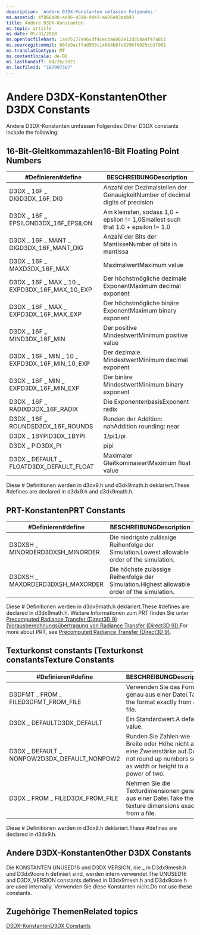 ```yaml
---
description: 'Andere D3DX-Konstanten umfassen Folgendes:'
ms.assetid: 4f868a80-ad86-4598-9de3-a026e03aab93
title: Andere D3DX-Konstanten
ms.topic: article
ms.date: 05/31/2018
ms.openlocfilehash: 1aa75177a96cdf4cecba6063e12dd54a4f47a851
ms.sourcegitcommit: b6fe9acffad983c14864b8fe0296f6025cb1f961
ms.translationtype: MT
ms.contentlocale: de-DE
ms.lasthandoff: 04/26/2021
ms.locfileid: "107997307"
---
```

# <a name="other-d3dx-constants"></a><span data-ttu-id="55807-103">Andere D3DX-Konstanten</span><span class="sxs-lookup"><span data-stu-id="55807-103">Other D3DX Constants</span></span>

<span data-ttu-id="55807-104">Andere D3DX-Konstanten umfassen Folgendes:</span><span class="sxs-lookup"><span data-stu-id="55807-104">Other D3DX constants include the following:</span></span>

## <a name="16-bit-floating-point-numbers"></a><span data-ttu-id="55807-105">16-Bit-Gleitkommazahlen</span><span class="sxs-lookup"><span data-stu-id="55807-105">16-Bit Floating Point Numbers</span></span>



| <span data-ttu-id="55807-106">\#Definieren</span><span class="sxs-lookup"><span data-stu-id="55807-106">\#define</span></span>                | <span data-ttu-id="55807-107">BESCHREIBUNG</span><span class="sxs-lookup"><span data-stu-id="55807-107">Description</span></span>                             |
|-------------------------|-----------------------------------------|
| <span data-ttu-id="55807-108">D3DX \_ 16F \_ DIG</span><span class="sxs-lookup"><span data-stu-id="55807-108">D3DX\_16F\_DIG</span></span>          | <span data-ttu-id="55807-109">Anzahl der Dezimalstellen der Genauigkeit</span><span class="sxs-lookup"><span data-stu-id="55807-109">Number of decimal digits of precision</span></span>   |
| <span data-ttu-id="55807-110">D3DX \_ 16F \_ EPSILON</span><span class="sxs-lookup"><span data-stu-id="55807-110">D3DX\_16F\_EPSILON</span></span>      | <span data-ttu-id="55807-111">Am kleinsten, sodass 1,0 + epsilon != 1,0</span><span class="sxs-lookup"><span data-stu-id="55807-111">Smallest such that 1.0 + epsilon != 1.0</span></span> |
| <span data-ttu-id="55807-112">D3DX \_ 16F \_ MANT \_ DIG</span><span class="sxs-lookup"><span data-stu-id="55807-112">D3DX\_16F\_MANT\_DIG</span></span>    | <span data-ttu-id="55807-113">Anzahl der Bits der Mantisse</span><span class="sxs-lookup"><span data-stu-id="55807-113">Number of bits in mantissa</span></span>              |
| <span data-ttu-id="55807-114">D3DX \_ 16F \_ MAX</span><span class="sxs-lookup"><span data-stu-id="55807-114">D3DX\_16F\_MAX</span></span>          | <span data-ttu-id="55807-115">Maximalwert</span><span class="sxs-lookup"><span data-stu-id="55807-115">Maximum value</span></span>                           |
| <span data-ttu-id="55807-116">D3DX \_ 16F \_ MAX \_ 10 \_ EXP</span><span class="sxs-lookup"><span data-stu-id="55807-116">D3DX\_16F\_MAX\_10\_EXP</span></span> | <span data-ttu-id="55807-117">Der höchstmögliche dezimale Exponent</span><span class="sxs-lookup"><span data-stu-id="55807-117">Maximum decimal exponent</span></span>                |
| <span data-ttu-id="55807-118">D3DX \_ 16F \_ MAX \_ EXP</span><span class="sxs-lookup"><span data-stu-id="55807-118">D3DX\_16F\_MAX\_EXP</span></span>     | <span data-ttu-id="55807-119">Der höchstmögliche binäre Exponent</span><span class="sxs-lookup"><span data-stu-id="55807-119">Maximum binary exponent</span></span>                 |
| <span data-ttu-id="55807-120">D3DX \_ 16F \_ MIN</span><span class="sxs-lookup"><span data-stu-id="55807-120">D3DX\_16F\_MIN</span></span>          | <span data-ttu-id="55807-121">Der positive Mindestwert</span><span class="sxs-lookup"><span data-stu-id="55807-121">Minimum positive value</span></span>                  |
| <span data-ttu-id="55807-122">D3DX \_ 16F \_ MIN \_ 10 \_ EXP</span><span class="sxs-lookup"><span data-stu-id="55807-122">D3DX\_16F\_MIN\_10\_EXP</span></span> | <span data-ttu-id="55807-123">Der dezimale Mindestwert</span><span class="sxs-lookup"><span data-stu-id="55807-123">Minimum decimal exponent</span></span>                |
| <span data-ttu-id="55807-124">D3DX \_ 16F \_ MIN \_ EXP</span><span class="sxs-lookup"><span data-stu-id="55807-124">D3DX\_16F\_MIN\_EXP</span></span>     | <span data-ttu-id="55807-125">Der binäre Mindestwert</span><span class="sxs-lookup"><span data-stu-id="55807-125">Minimum binary exponent</span></span>                 |
| <span data-ttu-id="55807-126">D3DX \_ 16F \_ RADIX</span><span class="sxs-lookup"><span data-stu-id="55807-126">D3DX\_16F\_RADIX</span></span>        | <span data-ttu-id="55807-127">Die Exponentenbasis</span><span class="sxs-lookup"><span data-stu-id="55807-127">Exponent radix</span></span>                          |
| <span data-ttu-id="55807-128">D3DX \_ 16F \_ ROUNDS</span><span class="sxs-lookup"><span data-stu-id="55807-128">D3DX\_16F\_ROUNDS</span></span>       | <span data-ttu-id="55807-129">Runden der Addition: nah</span><span class="sxs-lookup"><span data-stu-id="55807-129">Addition rounding: near</span></span>                 |
| <span data-ttu-id="55807-130">D3DX \_ 1BYPI</span><span class="sxs-lookup"><span data-stu-id="55807-130">D3DX\_1BYPI</span></span>             | <span data-ttu-id="55807-131">1/pi</span><span class="sxs-lookup"><span data-stu-id="55807-131">1/pi</span></span>                                    |
| <span data-ttu-id="55807-132">D3DX \_ PI</span><span class="sxs-lookup"><span data-stu-id="55807-132">D3DX\_PI</span></span>                | <span data-ttu-id="55807-133">pi</span><span class="sxs-lookup"><span data-stu-id="55807-133">pi</span></span>                                      |
| <span data-ttu-id="55807-134">D3DX \_ DEFAULT \_ FLOAT</span><span class="sxs-lookup"><span data-stu-id="55807-134">D3DX\_DEFAULT\_FLOAT</span></span>    | <span data-ttu-id="55807-135">Maximaler Gleitkommawert</span><span class="sxs-lookup"><span data-stu-id="55807-135">Maximum float value</span></span>                     |



 

<span data-ttu-id="55807-136">Diese \# Definitionen werden in d3dx9.h und d3dx9math.h deklariert.</span><span class="sxs-lookup"><span data-stu-id="55807-136">These \#defines are declared in d3dx9.h and d3dx9math.h.</span></span>

## <a name="prt-constants"></a><span data-ttu-id="55807-137">PRT-Konstanten</span><span class="sxs-lookup"><span data-stu-id="55807-137">PRT Constants</span></span>



| <span data-ttu-id="55807-138">\#Definieren</span><span class="sxs-lookup"><span data-stu-id="55807-138">\#define</span></span>         | <span data-ttu-id="55807-139">BESCHREIBUNG</span><span class="sxs-lookup"><span data-stu-id="55807-139">Description</span></span>                                |
|------------------|--------------------------------------------|
| <span data-ttu-id="55807-140">D3DXSH \_ MINORDER</span><span class="sxs-lookup"><span data-stu-id="55807-140">D3DXSH\_MINORDER</span></span> | <span data-ttu-id="55807-141">Die niedrigste zulässige Reihenfolge der Simulation.</span><span class="sxs-lookup"><span data-stu-id="55807-141">Lowest allowable order of the simulation.</span></span>  |
| <span data-ttu-id="55807-142">D3DXSH \_ MAXORDER</span><span class="sxs-lookup"><span data-stu-id="55807-142">D3DXSH\_MAXORDER</span></span> | <span data-ttu-id="55807-143">Die höchste zulässige Reihenfolge der Simulation.</span><span class="sxs-lookup"><span data-stu-id="55807-143">Highest allowable order of the simulation.</span></span> |



 

<span data-ttu-id="55807-144">Diese \# Definitionen werden in d3dx9math.h deklariert.</span><span class="sxs-lookup"><span data-stu-id="55807-144">These \#defines are declared in d3dx9math.h.</span></span> <span data-ttu-id="55807-145">Weitere Informationen zum PRT finden Sie unter [Precomputed Radiance Transfer (Direct3D 9) (Vorausberechnungsübertragung von Radiance Transfer (Direct3D 9)).](precomputed-radiance-transfer.md)</span><span class="sxs-lookup"><span data-stu-id="55807-145">For more about PRT, see [Precomputed Radiance Transfer (Direct3D 9)](precomputed-radiance-transfer.md).</span></span>

## <a name="texture-constants"></a><span data-ttu-id="55807-146">Texturkonst constants (Texturkonst constants</span><span class="sxs-lookup"><span data-stu-id="55807-146">Texture Constants</span></span>



| <span data-ttu-id="55807-147">\#Definieren</span><span class="sxs-lookup"><span data-stu-id="55807-147">\#define</span></span>               | <span data-ttu-id="55807-148">BESCHREIBUNG</span><span class="sxs-lookup"><span data-stu-id="55807-148">Description</span></span>                                                        |
|------------------------|--------------------------------------------------------------------|
| <span data-ttu-id="55807-149">D3DFMT \_ FROM \_ FILE</span><span class="sxs-lookup"><span data-stu-id="55807-149">D3DFMT\_FROM\_FILE</span></span>     | <span data-ttu-id="55807-150">Verwenden Sie das Format genau aus einer Datei.</span><span class="sxs-lookup"><span data-stu-id="55807-150">Take the format exactly from a file.</span></span>                               |
| <span data-ttu-id="55807-151">D3DX \_ DEFAULT</span><span class="sxs-lookup"><span data-stu-id="55807-151">D3DX\_DEFAULT</span></span>          | <span data-ttu-id="55807-152">Ein Standardwert.</span><span class="sxs-lookup"><span data-stu-id="55807-152">A default value.</span></span>                                                   |
| <span data-ttu-id="55807-153">D3DX \_ DEFAULT \_ NONPOW2</span><span class="sxs-lookup"><span data-stu-id="55807-153">D3DX\_DEFAULT\_NONPOW2</span></span> | <span data-ttu-id="55807-154">Runden Sie Zahlen wie Breite oder Höhe nicht auf eine Zweierstärke auf.</span><span class="sxs-lookup"><span data-stu-id="55807-154">Do not round up numbers such as width or height to a power of two.</span></span> |
| <span data-ttu-id="55807-155">D3DX \_ FROM \_ FILE</span><span class="sxs-lookup"><span data-stu-id="55807-155">D3DX\_FROM\_FILE</span></span>       | <span data-ttu-id="55807-156">Nehmen Sie die Texturdimensionen genau aus einer Datei.</span><span class="sxs-lookup"><span data-stu-id="55807-156">Take the texture dimensions exactly from a file.</span></span>                   |



 

<span data-ttu-id="55807-157">Diese \# Definitionen werden in d3dx9.h deklariert.</span><span class="sxs-lookup"><span data-stu-id="55807-157">These \#defines are declared in d3dx9.h.</span></span>

## <a name="other-d3dx-constants"></a><span data-ttu-id="55807-158">Andere D3DX-Konstanten</span><span class="sxs-lookup"><span data-stu-id="55807-158">Other D3DX Constants</span></span>

<span data-ttu-id="55807-159">Die KONSTANTEN UNUSED16 und D3DX VERSION, die \_ in D3dx9mesh.h und D3dx9core.h definiert sind, werden intern verwendet.</span><span class="sxs-lookup"><span data-stu-id="55807-159">The UNUSED16 and D3DX\_VERSION constants defined in D3dx9mesh.h and D3dx9core.h are used internally.</span></span> <span data-ttu-id="55807-160">Verwenden Sie diese Konstanten nicht.</span><span class="sxs-lookup"><span data-stu-id="55807-160">Do not use these constants.</span></span>

## <a name="related-topics"></a><span data-ttu-id="55807-161">Zugehörige Themen</span><span class="sxs-lookup"><span data-stu-id="55807-161">Related topics</span></span>

<dl> <dt>

[<span data-ttu-id="55807-162">D3DX-Konstanten</span><span class="sxs-lookup"><span data-stu-id="55807-162">D3DX Constants</span></span>](dx9-graphics-reference-d3dx-constants.md)
</dt> </dl>

 

 



